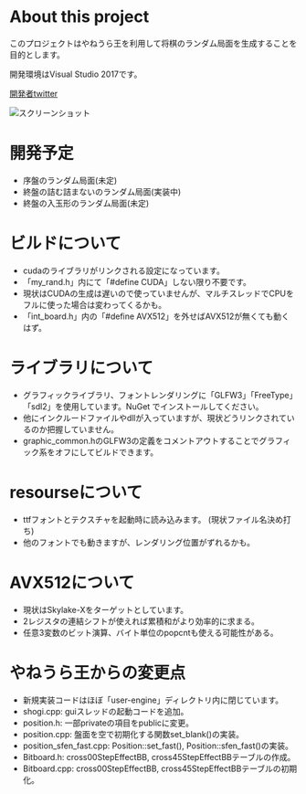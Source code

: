 # About this project

このプロジェクトはやねうら王を利用して将棋のランダム局面を生成することを目的とします。

開発環境はVisual Studio 2017です。

[開発者twitter](https://twitter.com/tibigame)

![スクリーンショット](https://github.com/tibigame/YaneuraOu_random-sfen/blob/master/screen_shot.png)

# 開発予定

- 序盤のランダム局面(未定)
- 終盤の詰む詰まないのランダム局面(実装中)
- 終盤の入玉形のランダム局面(未定)

# ビルドについて

- cudaのライブラリがリンクされる設定になっています。
- 「my_rand.h」内にて「#define CUDA」しない限り不要です。
- 現状はCUDAの生成は遅いので使っていませんが、マルチスレッドでCPUをフルに使った場合は変わってくるかも。
- 「int_board.h」内の「#define AVX512」を外せばAVX512が無くても動くはず。

# ライブラリについて

- グラフィックライブラリ、フォントレンダリングに「GLFW3」「FreeType」「sdl2」を使用しています。NuGet でインストールしてください。
- 他にインクルードファイルやdllが入っていますが、現状どうリンクされているのか把握していません。
- graphic_common.hのGLFW3の定義をコメントアウトすることでグラフィック系をオフにしてビルドできます。

# resourseについて

- ttfフォントとテクスチャを起動時に読み込みます。 (現状ファイル名決め打ち)
- 他のフォントでも動きますが、レンダリング位置がずれるかも。

# AVX512について

- 現状はSkylake-Xをターゲットとしています。
- 2レジスタの連結シフトが使えれば累積和がより効率的に求まる。
- 任意3変数のビット演算、バイト単位のpopcntも使える可能性がある。

# やねうら王からの変更点

- 新規実装コードはほぼ「user-engine」ディレクトリ内に閉じています。
- shogi.cpp: guiスレッドの起動コードを追加。
- position.h: 一部privateの項目をpublicに変更。
- position.cpp: 盤面を空で初期化する関数set_blank()の実装。
- position_sfen_fast.cpp: Position::set_fast(), Position::sfen_fast()の実装。
- Bitboard.h: cross00StepEffectBB, cross45StepEffectBBテーブルの作成。
- Bitboard.cpp: cross00StepEffectBB, cross45StepEffectBBテーブルの初期化。

